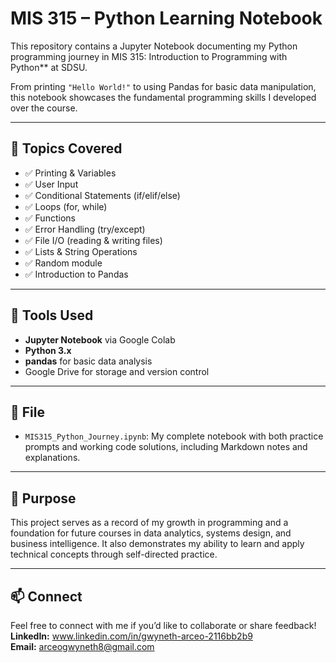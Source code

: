 # MIS 315 – Python Learning Notebook

This repository contains a Jupyter Notebook documenting my Python programming journey in MIS 315: Introduction to Programming with Python** at SDSU.

From printing `"Hello World!"` to using Pandas for basic data manipulation, this notebook showcases the fundamental programming skills I developed over the course.

---

## 🧠 Topics Covered

- ✅ Printing & Variables  
- ✅ User Input  
- ✅ Conditional Statements (if/elif/else)  
- ✅ Loops (for, while)  
- ✅ Functions  
- ✅ Error Handling (try/except)  
- ✅ File I/O (reading & writing files)  
- ✅ Lists & String Operations  
- ✅ Random module  
- ✅ Introduction to Pandas

---

## 🔧 Tools Used

- **Jupyter Notebook** via Google Colab  
- **Python 3.x**  
- **pandas** for basic data analysis  
- Google Drive for storage and version control

---

## 📁 File

- `MIS315_Python_Journey.ipynb`: My complete notebook with both practice prompts and working code solutions, including Markdown notes and explanations.

---

## 📌 Purpose

This project serves as a record of my growth in programming and a foundation for future courses in data analytics, systems design, and business intelligence. It also demonstrates my ability to learn and apply technical concepts through self-directed practice.

---

## 📫 Connect

Feel free to connect with me if you’d like to collaborate or share feedback!  
**LinkedIn:** www.linkedin.com/in/gwyneth-arceo-2116bb2b9  
**Email:** arceogwyneth8@gmail.com
